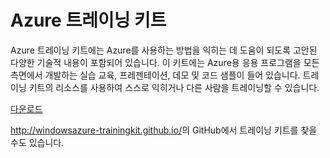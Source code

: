 
<div>
<h1>Azure 트레이닝 키트</h1>
<p>Azure 트레이닝 키트에는 Azure를 사용하는 방법을 익히는 데 도움이 되도록 고안된 다양한 기술적 내용이 포함되어 있습니다. 이 키트에는 Azure용 응용 프로그램을 모든 측면에서 개발하는 실습 교육, 프레젠테이션, 데모 및 코드 샘플이 들어 있습니다. 트레이닝 키트의 리소스를 사용하여 스스로 익히거나 다른 사람을 트레이닝할 수 있습니다.</p>
<p><a href="http://go.microsoft.com/fwlink/p/?LinkId=331133" class="solution-cta-link light-font arrowbtn green">다운로드</a></p>
<p><a href="http://windowsazure-trainingkit.github.io/">http://windowsazure-trainingkit.github.io/</a>의 GitHub에서 트레이닝 키트를 찾을 수도 있습니다.</p>
</div>

 
